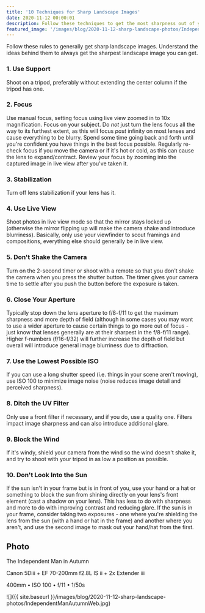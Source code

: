 ```yaml
---
title: '10 Techniques for Sharp Landscape Images'
date: 2020-11-12 00:00:01
description: Follow these techniques to get the most sharpness out of your DSLR when shooting landscapes.
featured_image: '/images/blog/2020-11-12-sharp-landscape-photos/IndependentManAutumnWeb.jpg'
---
```

Follow these rules to generally get sharp landscape images.  Understand the ideas behind them to always get the sharpest landscape image you can get.

### 1. Use Support
Shoot on a tripod, preferably without extending the center column if the tripod has one.
### 2. Focus
Use manual focus, setting focus using live view zoomed in to 10x magnification.  Focus on your subject.  Do *not* just turn the lens focus all the way to its furthest extent, as this will focus *past* infinity on most lenses and cause everything to be blurry.  Spend some time going back and forth until you're confident you have things in the best focus possible.  Regularly re-check focus if you move the camera or if it's hot or cold, as this can cause the lens to expand/contract.  Review your focus by zooming into the captured image in live view after you've taken it.
### 3. Stabilization
Turn off lens stabilization if your lens has it.
### 4. Use Live View
Shoot photos in live view mode so that the mirror stays locked up (otherwise the mirror flipping up will make the camera shake and introduce blurriness).  Basically, only use your viewfinder to scout framings and compositions, everything else should generally be in live view.
### 5. Don't Shake the Camera
Turn on the 2-second timer or shoot with a remote so that you don't shake the camera when you press the shutter button.  The timer gives your camera time to settle after you push the button before the exposure is taken.
### 6. Close Your Aperture
Typically stop down the lens aperture to f/8-f/11 to get the maximum sharpness and more depth of field (although in some cases you may want to use a wider aperture to cause certain things to go more out of focus - just know that lenses generally are at their sharpest in the f/8-f/11 range).  Higher f-numbers (f/16-f/32) will further increase the depth of field but overall will introduce general image blurriness due to diffraction.
### 7. Use the Lowest Possible ISO
If you can use a long shutter speed (i.e. things in your scene aren't moving), use ISO 100 to minimize image noise (noise reduces image detail and perceived sharpness).
### 8. Ditch the UV Filter
Only use a front filter if necessary, and if you do, use a quality one.  Filters impact image sharpness and can also introduce additional glare.
### 9. Block the Wind
If it's windy, shield your camera from the wind so the wind doesn't shake it, and try to shoot with your tripod in as low a position as possible.
### 10. Don't Look Into the Sun
If the sun isn't in your frame but is in front of you, use your hand or a hat or something to block the sun from shining directly on your lens's front element (cast a shadow on your lens).  This has less to do with sharpness and more to do with improving contrast and reducing glare.  If the sun is in your frame, consider taking two exposures - one where you're shielding the lens from the sun (with a hand or hat in the frame) and another where you aren't, and use the second image to mask out your hand/hat from the first.

## Photo
The Independent Man in Autumn

Canon 5Diii + EF 70-200mm f2.8L IS ii + 2x Extender iii

400mm • ISO 100 • f/11 • 1/50s

![]({{ site.baseurl }}/images/blog/2020-11-12-sharp-landscape-photos/IndependentManAutumnWeb.jpg)